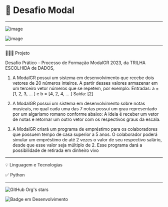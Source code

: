 # 🚀 Desafio  Modal
***************************************************************************************

![image](https://github.com/chritianegozza/DesafioModal/assets/72118415/0ec53ff0-33bc-490b-87be-2f846d168435)


![image](https://github.com/chritianegozza/DesafioModal/assets/72118415/01292b11-efc7-48ee-9433-831998bb0719)



**************************************************************************************
👩🏻‍💻 Projeto


Desafio Prático – Processo de Formação ModalGR 2023, da TRILHA ESCOLHIDA de DADOS,

1) A ModalGR possui um sistema em desenvolvimento que recebe dois vetores de 20 números 
inteiros. A partir desses valores armazenar em um terceiro vetor números que se repetem, por 
exemplo:
Entradas: a = [1, 2, 3, ... ] e b = [4, 2, 4, ... ]
Saída: [2]

2) A ModalGR possui um sistema em desenvolvimento sobre notas musicais, no qual cada uma 
das 7 notas possui um grau representado por um algarismo romano conforme abaixo:
A ideia é receber um vetor de notas e retornar um outro vetor com os respectivos graus da 
escala.

3) A ModalGR criará um programa de empréstimo para os colaboradores que possuem tempo 
de casa superior a 5 anos. O colaborador poderá simular um empréstimo de até 2 vezes o valor 
de seu respectivo salário, desde que esse valor seja múltiplo de 2. Esse programa dará a 
possibilidade de retirada em dinheiro vivo


*********************************************************************************************
💡 Linguagem e Tecnologias 

✅ Python 

*********************************************************************************************


![GitHub Org's stars](https://img.shields.io/github/stars/chritianegozza?style=social)



![Badge em Desenvolvimento](http://img.shields.io/static/v1?label=STATUS&message=EM%20DESENVOLVIMENTO&color=GREEN&style=for-the-badge)
